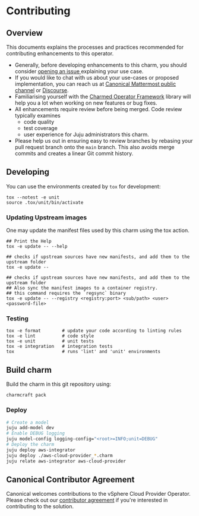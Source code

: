 # Contributing

## Overview

This documents explains the processes and practices recommended for contributing enhancements to
this operator.

- Generally, before developing enhancements to this charm, you should consider [opening an issue
  ](https://github.com/charmed-kubernetes/vsphere-cloud-provider/issues) explaining your use case.
- If you would like to chat with us about your use-cases or proposed implementation, you can reach
  us at [Canonical Mattermost public channel](https://chat.charmhub.io/charmhub/channels/charm-dev)
  or [Discourse](https://discourse.charmhub.io/).
- Familiarising yourself with the [Charmed Operator Framework](https://juju.is/docs/sdk) library
  will help you a lot when working on new features or bug fixes.
- All enhancements require review before being merged. Code review typically examines
  - code quality
  - test coverage
  - user experience for Juju administrators this charm.
- Please help us out in ensuring easy to review branches by rebasing your pull request branch onto
  the `main` branch. This also avoids merge commits and creates a linear Git commit history.

## Developing

You can use the environments created by `tox` for development:

```shell
tox --notest -e unit
source .tox/unit/bin/activate
```

### Updating Upstream images

One may update the manifest files used by this charm using the tox action.

```shell
## Print the Help
tox -e update -- --help

## checks if upstream sources have new manifests, and add them to the upstream folder
tox -e update --  

## checks if upstream sources have new manifests, and add them to the upstream folder
## Also sync the manifest images to a container registry.  
## this command requires the `regsync` binary
tox -e update -- --registry <registry:port> <sub/path> <user> <password-file>
```

### Testing

```shell
tox -e format        # update your code according to linting rules
tox -e lint          # code style
tox -e unit          # unit tests
tox -e integration   # integration tests
tox                  # runs 'lint' and 'unit' environments
```

## Build charm

Build the charm in this git repository using:

```shell
charmcraft pack
```

### Deploy

```bash
# Create a model
juju add-model dev
# Enable DEBUG logging
juju model-config logging-config="<root>=INFO;unit=DEBUG"
# Deploy the charm
juju deploy aws-integrator
juju deploy ./aws-cloud-provider_*.charm
juju relate aws-integrator aws-cloud-provider
```

## Canonical Contributor Agreement

Canonical welcomes contributions to the vSphere Cloud Provider Operator. Please check
out our [contributor agreement](https://ubuntu.com/legal/contributors) if
you're interested in contributing to the solution.
